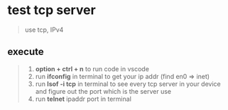 # test tcp server

> use tcp, IPv4

## execute

> 1. **option + ctrl + n** to run code in vscode
> 2. run **ifconfig** in terminal to get your ip addr (find en0 => inet)
> 3. run **lsof -i tcp** in terminal to see every tcp server in your device and figure out the port which is the server use
> 4. run **telnet** ipaddr port in terminal

